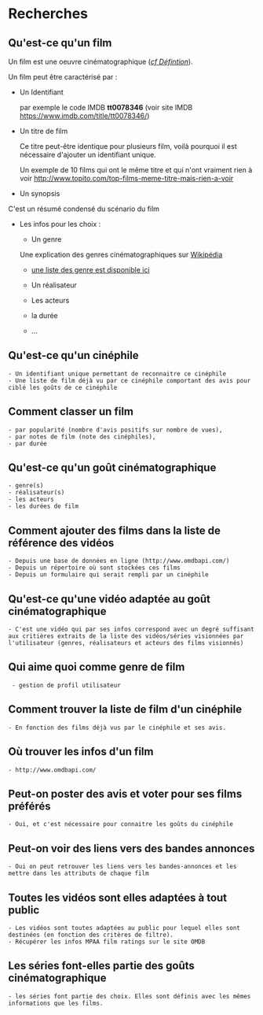 # Recherches

## Qu'est-ce qu'un film

Un film est une oeuvre cinématographique ([*cf Défintion*](https://www.cnrtl.fr/definition/film)).

Un film peut être caractérisé par :

- Un Identifiant
  
  par exemple le code IMDB **tt0078346** (voir site IMDB <https://www.imdb.com/title/tt0078346/>)

- Un titre de film

  Ce titre peut-être identique pour plusieurs film, voilà pourquoi il est nécessaire d'ajouter un identifiant unique.

  Un exemple de 10 films qui ont le même titre et qui n'ont vraiment rien à voir <http://www.topito.com/top-films-meme-titre-mais-rien-a-voir>

- Un synopsis

C'est un résumé condensé du scénario du film

- Les infos pour les choix :
  - Un genre

  Une explication des genres cinématographiques sur [Wikipédia](https://fr.wikipedia.org/wiki/Genre_cin%C3%A9matographique#Les_genres_par_cat%C3%A9gories)

  - [une liste des genre est disponible ici](documentation/genre_list.md)

  - Un réalisateur
  - Les acteurs
  - la durée
  - ...

## Qu'est-ce qu'un cinéphile

    - Un identifiant unique permettant de reconnaitre ce cinéphile
    - Une liste de film déjà vu par ce cinéphile comportant des avis pour ciblé les goûts de ce cinéphile

## Comment classer un film

    - par popularité (nombre d'avis positifs sur nombre de vues),
    - par notes de film (note des cinéphiles),
    - par durée

## Qu'est-ce qu'un goût cinématographique

    - genre(s)
    - réalisateur(s)
    - les acteurs
    - les durées de film

## Comment ajouter des films dans la liste de référence des vidéos

    - Depuis une base de données en ligne (http://www.omdbapi.com/)
    - Depuis un répertoire où sont stockées ces films
    - Depuis un formulaire qui serait rempli par un cinéphile

## Qu'est-ce qu'une vidéo adaptée au goût cinématographique

    - C'est une vidéo qui par ses infos correspond avec un degré suffisant aux critières extraits de la liste des vidéos/séries visionnées par l'utilisateur (genres, réalisateurs et acteurs des films visionnés)

## Qui aime quoi comme genre de film

     - gestion de profil utilisateur

## Comment trouver la liste de film d'un cinéphile

    - En fonction des films déjà vus par le cinéphile et ses avis.

## Où trouver les infos d'un film

    - http://www.omdbapi.com/

## Peut-on poster des avis et voter pour ses films préférés

    - Oui, et c'est nécessaire pour connaitre les goûts du cinéphile

## Peut-on voir des liens vers des bandes annonces

    - Oui on peut retrouver les liens vers les bandes-annonces et les mettre dans les attributs de chaque film

## Toutes les vidéos sont elles adaptées à tout public

    - Les vidéos sont toutes adaptées au public pour lequel elles sont destinées (en fonction des critères de filtre).
    - Récupérer les infos MPAA film ratings sur le site OMDB

## Les séries font-elles partie des goûts cinématographique

    - les séries font partie des choix. Elles sont définis avec les mêmes informations que les films.
